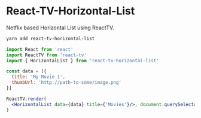 # React-TV-Horizontal-List

Netflix based Horizontal List using ReactTV.

```bash
yarn add react-tv-horizontal-list
```

```jsx
import React from 'react'
import ReactTV from 'react-tv'
import { HorizontalList } from 'react-tv-horizontal-list'

const data = [{
  title: 'My Movie 1',
  thumbUrl: 'http://path-to-some/image.png'
}]

ReactTV.render(
  <HorizontalList data={data} title={'Movies'}/>, document.querySelector('#root')
)
```
